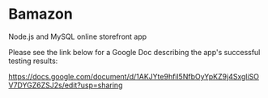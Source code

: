 # Bamazon
Node.js and MySQL online storefront app

Please see the link below for a Google Doc describing the app's successful testing results:

https://docs.google.com/document/d/1AKJYte9hfil5NfbOyYpKZ9j4SxgliSOV7DYGZ6ZSJ2s/edit?usp=sharing
